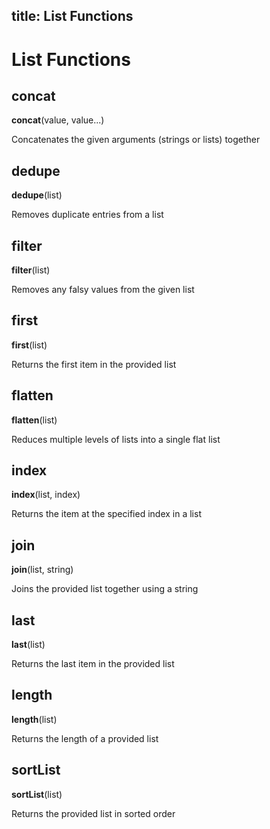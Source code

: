 title: List Functions
---

# List Functions

## concat

**concat**(value, value...)

Concatenates the given arguments (strings or lists) together

## dedupe

**dedupe**(list)

Removes duplicate entries from a list

## filter

**filter**(list)

Removes any falsy values from the given list

## first

**first**(list)

Returns the first item in the provided list

## flatten

**flatten**(list)

Reduces multiple levels of lists into a single flat list

## index

**index**(list, index)

Returns the item at the specified index in a list

## join

**join**(list, string)

Joins the provided list together using a string

## last

**last**(list)

Returns the last item in the provided list

## length

**length**(list)

Returns the length of a provided list

## sortList

**sortList**(list)

Returns the provided list in sorted order

